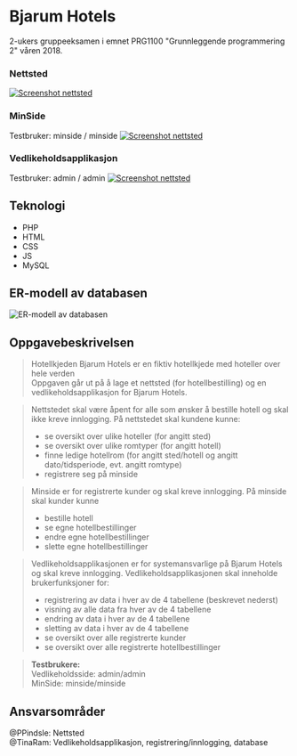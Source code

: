 # Bjarum Hotels

2-ukers gruppeeksamen i emnet PRG1100 "Grunnleggende programmering 2" våren 2018.

### Nettsted

[![Screenshot nettsted](https://web01.usn.no/~216808/prg1100/eksamen/filer/bjarumHotels.png)](https://home.usn.no/216808/prg1100/eksamen/nettsted/)

### MinSide
Testbruker: minside / minside
[![Screenshot nettsted](https://web01.usn.no/~216808/prg1100/eksamen/filer/minside.png)](https://home.usn.no/216808/prg1100/eksamen/nettsted/minside/)

### Vedlikeholdsapplikasjon
Testbruker: admin / admin
[![Screenshot nettsted](https://web01.usn.no/~216808/prg1100/eksamen/filer/vedlikehold.png)](https://home.usn.no/216808/prg1100/eksamen/vedlikehold/)

## Teknologi

- PHP
- HTML
- CSS
- JS
- MySQL

## ER-modell av databasen

![ER-modell av databasen](https://web01.usn.no/~216808/prg1100/eksamen/dokumentasjon/logisk_ER-modell.jpg)

## Oppgavebeskrivelsen

> Hotellkjeden Bjarum Hotels er en fiktiv hotellkjede med hoteller over hele verden <br>
> Oppgaven går ut på å lage et nettsted (for hotellbestilling) og en vedlikeholdsapplikasjon for Bjarum Hotels. <br>

> Nettstedet skal være åpent for alle som ønsker å bestille hotell og skal ikke kreve innlogging. På nettstedet skal kundene kunne:
>
> - se oversikt over ulike hoteller (for angitt sted)
> - se oversikt over ulike romtyper (for angitt hotell)
> - finne ledige hotellrom (for angitt sted/hotell og angitt dato/tidsperiode, evt. angitt romtype)
> - registrere seg på minside
>   <br>

> Minside er for registrerte kunder og skal kreve innlogging. På minside skal kunder kunne
>
> - bestille hotell
> - se egne hotellbestillinger
> - endre egne hotellbestillinger
> - slette egne hotellbestillinger
>   <br>

> Vedlikeholdsapplikasjonen er for systemansvarlige på Bjarum Hotels og skal kreve innlogging. Vedlikeholdsapplikasjonen skal inneholde brukerfunksjoner for:
>
> - registrering av data i hver av de 4 tabellene (beskrevet nederst)
> - visning av alle data fra hver av de 4 tabellene
> - endring av data i hver av de 4 tabellene
> - sletting av data i hver av de 4 tabellene
> - se oversikt over alle registrerte kunder
> - se oversikt over alle registrerte hotellbestillinger

> **Testbrukere:** <br>
> Vedlikeholdsside: admin/admin <br>
> MinSide: minside/minside

## Ansvarsområder
@PPindsle: Nettsted  <br>
@TinaRam: Vedlikeholdsapplikasjon, registrering/innlogging, database
